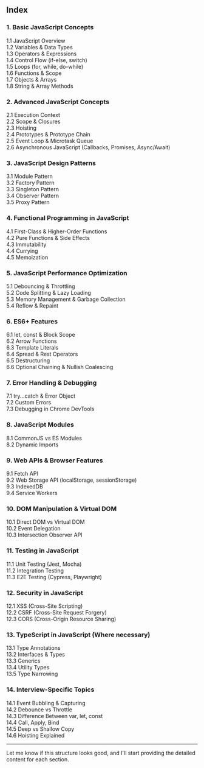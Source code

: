 ## **Index**  

### **1. Basic JavaScript Concepts**  
1.1 JavaScript Overview  
1.2 Variables & Data Types  
1.3 Operators & Expressions  
1.4 Control Flow (if-else, switch)  
1.5 Loops (for, while, do-while)  
1.6 Functions & Scope  
1.7 Objects & Arrays  
1.8 String & Array Methods  

### **2. Advanced JavaScript Concepts**  
2.1 Execution Context  
2.2 Scope & Closures  
2.3 Hoisting  
2.4 Prototypes & Prototype Chain  
2.5 Event Loop & Microtask Queue  
2.6 Asynchronous JavaScript (Callbacks, Promises, Async/Await)  

### **3. JavaScript Design Patterns**  
3.1 Module Pattern  
3.2 Factory Pattern  
3.3 Singleton Pattern  
3.4 Observer Pattern  
3.5 Proxy Pattern  

### **4. Functional Programming in JavaScript**  
4.1 First-Class & Higher-Order Functions  
4.2 Pure Functions & Side Effects  
4.3 Immutability  
4.4 Currying  
4.5 Memoization  

### **5. JavaScript Performance Optimization**  
5.1 Debouncing & Throttling  
5.2 Code Splitting & Lazy Loading  
5.3 Memory Management & Garbage Collection  
5.4 Reflow & Repaint  

### **6. ES6+ Features**  
6.1 let, const & Block Scope  
6.2 Arrow Functions  
6.3 Template Literals  
6.4 Spread & Rest Operators  
6.5 Destructuring  
6.6 Optional Chaining & Nullish Coalescing  

### **7. Error Handling & Debugging**  
7.1 try...catch & Error Object  
7.2 Custom Errors  
7.3 Debugging in Chrome DevTools  

### **8. JavaScript Modules**  
8.1 CommonJS vs ES Modules  
8.2 Dynamic Imports  

### **9. Web APIs & Browser Features**  
9.1 Fetch API  
9.2 Web Storage API (localStorage, sessionStorage)  
9.3 IndexedDB  
9.4 Service Workers  

### **10. DOM Manipulation & Virtual DOM**  
10.1 Direct DOM vs Virtual DOM  
10.2 Event Delegation  
10.3 Intersection Observer API  

### **11. Testing in JavaScript**  
11.1 Unit Testing (Jest, Mocha)  
11.2 Integration Testing  
11.3 E2E Testing (Cypress, Playwright)  

### **12. Security in JavaScript**  
12.1 XSS (Cross-Site Scripting)  
12.2 CSRF (Cross-Site Request Forgery)  
12.3 CORS (Cross-Origin Resource Sharing)  

### **13. TypeScript in JavaScript** (Where necessary)  
13.1 Type Annotations  
13.2 Interfaces & Types  
13.3 Generics  
13.4 Utility Types  
13.5 Type Narrowing  

### **14. Interview-Specific Topics**  
14.1 Event Bubbling & Capturing  
14.2 Debounce vs Throttle  
14.3 Difference Between var, let, const  
14.4 Call, Apply, Bind  
14.5 Deep vs Shallow Copy  
14.6 Hoisting Explained  

---

Let me know if this structure looks good, and I'll start providing the detailed content for each section.